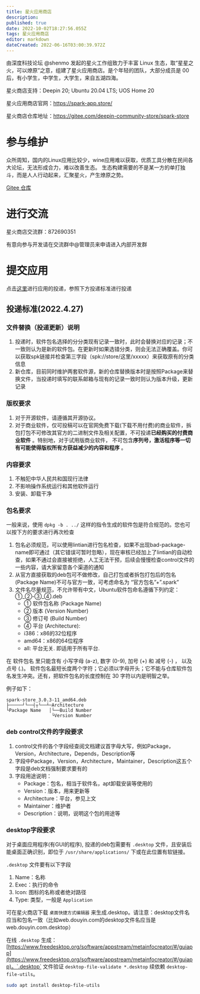 ```yaml
---
title: 星火应用商店
description: 
published: true
date: 2022-10-02T18:27:56.055Z
tags: 星火应用商店
editor: markdown
dateCreated: 2022-06-16T03:00:39.972Z
---
```


由深度科技论坛 @shenmo 发起的星火工作组致力于丰富 Linux 生态，取“星星之火，可以燎原”之意，组建了星火应用商店。是个年轻的团队，大部分成员是 00 后，有小学生，中学生，大学生，来自五湖四海。

星火商店支持：Deepin 20; Ubuntu 20.04 LTS; UOS Home 20

星火应用商店官网：https://spark-app.store/

星火商店仓库地址：https://gitee.com/deepin-community-store/spark-store

# 参与维护

众所周知，国内的Linux应用比较少，wine应用难以获取，优质工具分散在民间各大论坛，无法形成合力，难以改善生态。 生态构建需要的不是某一方的单打独斗，而是人人行动起来，汇聚星火，产生燎原之势。

[Gitee 仓库](https://gitee.com/deepin-community-store/spark-store)

# 进行交流

星火商店交流群：872690351

有意向参与开发请在交流群中@管理员来申请进入内部开发群

# 提交应用

点击[这里](https://upload.deepinos.org/)进行应用的投递，参照下方投递标准进行投递

## 投递标准(2022.4.27)

### 文件替换（投递更新）说明

1. 投递时，软件包名选择的分分类现有记录一致时，此时会替换对应的记录；不一致则认为是新的软件包。在更新时如果选错分类，则会无法正确覆盖。你可以获取spk链接并检查第三字段（spk://store/这里/xxxxx）来获取原有的分类信息
2. 新仓库，目前同时维护两套软件源，新的仓库替换版本时是按照Package来替换文件，当投递时填写的联系邮箱与现有的记录一致时则认为版本升级，更新记录

### 版权要求

1. 对于开源软件，请遵循其开源协议。
2. 对于商业软件，仅可投稿可以在官网免费下载(下载不用付费)的商业软件，拆包打包不可修改其官方的二进制文件及相关配置，不可投递**已经购买的付费商业软件** 。特别地，对于试用版商业软件， 不可包含**序列号，激活程序等一切有可能使得版权所有方获益减少的内容和程序** 。

### 内容要求

1. 不触犯中华人民共和国现行法律
2. 不影响操作系统运行和其他软件运行
3. 安装、卸载干净

### 包名要求

一般来说，使用 `dpkg -b . ../` 这样的指令生成的软件包是符合规范的。您也可以按下方的要求进行再次检查

1. 包名必须规范，可以使用lintian进行包名检查，如果不出现bad-package-name即可通过（其它错误可暂时忽略），现在审核已经加上了lintian的自动检查，如果不通过会直接被拒绝，人工无法干预，后续会慢慢检查control文件的一些内容，请大家留意各个渠道的通知
2. 从官方直接获取的deb包可不做修改，自己打包或者拆包打包后的包名(Package Name)不可与官方一致，可考虑命名为 “官方包名”+”.spark”
3. 文件名尽量规范，不允许带有中文，Ubuntu软件包命名遵循下列约定： ①\_②-③\_④.deb 
	* ① 软件包名称 (Package Name)
	* ② 版本 (Version Number)
	* ③ 修订号 (Build Number)
	* ④ 平台 (Architecture):
  	- i386：x86的32位程序
    - amd64：x86的64位程序	
    - all: 平台无关. 即适用于所有平台.

在 软件包名 里只能含有 小写字母 (a-z), 数字 (0-9), 加号 (+) 和 减号 (-) ， 以及 点号 (.)。 软件包名最短长度两个字符；它必须以字母开头；它不能与仓库软件包名发生冲突。还有，把软件包名的长度控制在 30 字符以内是明智之举。

例子如下：

```
spark-store_3.0.3-11_amd64.deb
├─────┘└──┤┬└──┴─Architecture
└Package Name   │└──Build Number
                 └Version Number
```

### deb control文件的字段要求

1. control文件的各个字段经查阅文档建议首字母大写，例如Package，Version，Architecture，Depends，Description等
2. 字段中Package，Version，Architecture，Maintainer，Description这五个字段是deb文档强制要求要有的
3. 字段用途说明：
	* Package：包名，相当于软件名，apt卸载安装等使用的
	* Version：版本，用来更新等
	* Architecture：平台，参见上文
	* Maintainer：维护者
	* Description：说明，说明这个包的用途等

### desktop字段要求

对于桌面应用程序(有GUI的程序), 投递的deb包需要有 `.desktop` 文件，且安装后能桌面正确识别，即位于 `/usr/share/applications/` 下或在此位置有软链接。

`.desktop` 文件要有以下字段

1. Name：名称
2. Exec：执行的命令
3. Icon: 图标的名称或者绝对路径
4. Type: 类型，一般是 `Application`

可在星火商店下载 `桌面快捷方式编辑器` 来生成.desktop。请注意：desktop文件名应当和包名一致（比如web.douyin.com的desktop文件名应当是web.douyin.com.desktop）

在线 `.desktop` 生成：[https://www.freedesktop.org/software/appstream/metainfocreator/#/guiapp](https://www.freedesktop.org/software/appstream/metainfocreator/#/guiapp)。`.desktop` 文件验证 `desktop-file-validate *.desktop` 续依赖 `desktop-file-utils`。

```bash
sudo apt install desktop-file-utils
```